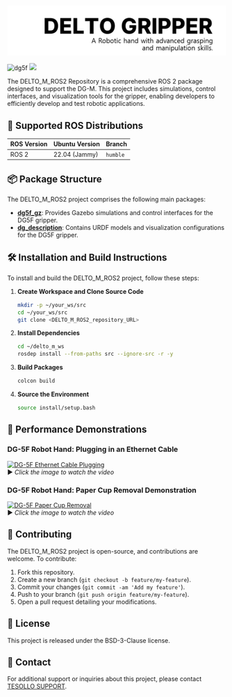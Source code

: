 <img src="/dg_description/image/title.png"/>

<img src="/dg_description/image/dg5f_1.png" alt="dg5f" width="400px"/> <img src="https://en.tesollo.com/wp-content/uploads/2024/12/DG-5F-6-1.webp" width="300px"/>

The DELTO_M_ROS2 Repository is a comprehensive ROS 2 package designed to support the DG-M. This project includes simulations, control interfaces, and visualization tools for the gripper, enabling developers to efficiently develop and test robotic applications.


## 📌 **Supported ROS Distributions**

|  **ROS Version** |  **Ubuntu Version** |  **Branch** |
|------------------|----------------------|---------------|
| ROS 2            | 22.04 (Jammy)        | `humble`      |


## 📦 Package Structure

The DELTO_M_ROS2 project comprises the following main packages:

- [**dg5f_gz**](/dg5f_gz/): Provides Gazebo simulations and control interfaces for the DG5F gripper. 
- [**dg_description**](/dg_description/): Contains URDF models and visualization configurations for the DG5F gripper.



## 🛠️ Installation and Build Instructions

To install and build the DELTO_M_ROS2 project, follow these steps:

1. **Create Workspace and Clone Source Code**

   ```bash
   mkdir -p ~/your_ws/src
   cd ~/your_ws/src
   git clone <DELTO_M_ROS2_repository_URL>
   ```

2. **Install Dependencies**

   ```bash
   cd ~/delto_m_ws
   rosdep install --from-paths src --ignore-src -r -y
   ```

3. **Build Packages**

   ```bash
   colcon build
   ```

4. **Source the Environment**

   ```bash
   source install/setup.bash
   ```


## 🎯 **Performance Demonstrations**

### **DG-5F Robot Hand: Plugging in an Ethernet Cable**

[![DG-5F Ethernet Cable Plugging](https://img.youtube.com/vi/pi-aJvU8Jug/sddefault.jpg)](https://www.youtube.com/watch?v=pi-aJvU8Jug)  
▶️ *Click the image to watch the video*


### **DG-5F Robot Hand: Paper Cup Removal Demonstration**

[![DG-5F Paper Cup Removal](https://img.youtube.com/vi/MlUSlto5R9U/sddefault.jpg)](https://www.youtube.com/watch?v=MlUSlto5R9U)  
▶️ *Click the image to watch the video*

## 🤝 Contributing

The DELTO_M_ROS2 project is open-source, and contributions are welcome. To contribute:

1. Fork this repository.
2. Create a new branch (`git checkout -b feature/my-feature`).
3. Commit your changes (`git commit -am 'Add my feature'`).
4. Push to your branch (`git push origin feature/my-feature`).
5. Open a pull request detailing your modifications.


## 📄 License

This project is released under the BSD-3-Clause license.


## 📧 Contact

For additional support or inquiries about this project, please contact [TESOLLO SUPPORT](mailto:support@tesollo.com). 
